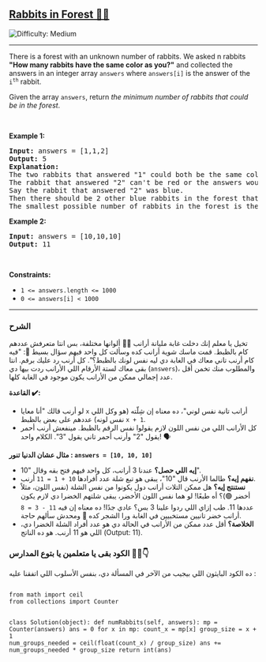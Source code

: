 <h2><a href="https://leetcode.com/problems/rabbits-in-forest">Rabbits in Forest 🐰🌳</a></h2> <img src='https://img.shields.io/badge/Difficulty-Medium-orange' alt='Difficulty: Medium' /><hr><p>There is a forest with an unknown number of rabbits. We asked n rabbits <strong>&quot;How many rabbits have the same color as you?&quot;</strong> and collected the answers in an integer array <code>answers</code> where <code>answers[i]</code> is the answer of the <code>i<sup>th</sup></code> rabbit.</p>

<p>Given the array <code>answers</code>, return <em>the minimum number of rabbits that could be in the forest</em>.</p>

<p>&nbsp;</p>
<p><strong class="example">Example 1:</strong></p>

<pre>
<strong>Input:</strong> answers = [1,1,2]
<strong>Output:</strong> 5
<strong>Explanation:</strong>
The two rabbits that answered &quot;1&quot; could both be the same color, say red.
The rabbit that answered &quot;2&quot; can&#39;t be red or the answers would be inconsistent.
Say the rabbit that answered &quot;2&quot; was blue.
Then there should be 2 other blue rabbits in the forest that didn&#39;t answer into the array.
The smallest possible number of rabbits in the forest is therefore 5: 3 that answered plus 2 that didn&#39;t.
</pre>

<p><strong class="example">Example 2:</strong></p>

<pre>
<strong>Input:</strong> answers = [10,10,10]
<strong>Output:</strong> 11
</pre>

<p>&nbsp;</p>
<p><strong>Constraints:</strong></p>

<ul>
    <li><code>1 &lt;= answers.length &lt;= 1000</code></li>
    <li><code>0 &lt;= answers[i] &lt; 1000</code></li>
</ul>

<hr>

<h3> الشرح </h3>

<p>تخيل يا معلم إنك دخلت غابة مليانة أرانب 🐰🐰 ألوانها مختلفة، بس انتا متعرفش عددهم كام بالظبط. قمت ماسك شوية أرانب كده وسألت كل واحد فيهم سؤال بسيط 🤔: "فيه كام أرنب تاني معاك في الغابة دي ليه نفس لونك بالظبط؟". كل أرنب رد عليك برقم. انتا بقى معاك لستة الأرقام اللي الأرانب ردت بيها دي (<code>answers</code>)، والمطلوب منك تخمن أقل عدد إجمالي ممكن من الأرانب يكون موجود في الغابة كلها.</p>

<p><strong>القاعدة  ✔️:</strong></p>
<ul>
    <li>لو أرنب قالك "أنا معايا <code>x</code> أرانب تانية نفس لوني"، ده معناه إن شِلّته (هو وكل اللي نفس لونه) عددهم على بعض بالظبط <code>x + 1</code>.</li>
    <li>كل الأرانب اللي من نفس اللون لازم يقولوا نفس الرقم بالظبط. مينفعش أرنب أحمر يقول "2" وأرنب أحمر تاني يقول "3". الكلام واحد! 🗣️</li>
</ul>

<p><strong>مثال عشان الدنيا تنور : <code>answers = [10, 10, 10]</code></strong></p>
<ul>
    <li><strong>إيه اللي حصل؟</strong> عندنا 3 أرانب، كل واحد فيهم فتح بقه وقال "10".</li>
    <li><strong>نفهم إيه؟</strong> طالما الأرنب قال "10"، يبقى هو تبع شلة عدد أفرادها <code>10 + 1 = 11</code> أرنب.</li>
    <li><strong>نستنتج إيه؟</strong> هل ممكن التلات أرانب دول يكونوا من نفس الشلة (نفس اللون، مثلاً أخضر 🟢)؟ أه طبعًا! لو هما نفس اللون الأخضر، يبقى شلتهم الخضرا دي لازم يكون عددها 11. طب إزاي اللي ردوا علينا 3 بس؟ عادي جدًا! ده معناه إن فيه <code>11 - 3 = 8</code> أرانب خضر تانيين مستخبيين في الغابة ورا الشجر كده 🌳 ومحدش سألهم حاجة.</li>
    <li><strong>الخلاصة؟</strong> أقل عدد ممكن من الأرانب في الحالة دي هو عدد أفراد الشلة الخضرا دي، اللي هو 11 أرنب. هو ده الناتج (Output: 11).</li>
</ul>

<h3>الكود بقى يا متعلمين يا بتوع المدارس 👨‍💻👇</h3>

<p>ده الكود البايثون اللي بيجيب من الآخر في المسألة دي، بنفس الأسلوب اللي اتفقنا عليه :</p>
<pre><code class="language-python">
from math import ceil
from collections import Counter 

class Solution(object):
    def numRabbits(self, answers):
        mp = Counter(answers) 
        ans = 0
        for x in mp: 
            count_x = mp[x] 
            group_size = x + 1 
            num_groups_needed = ceil(float(count_x) / group_size)
            ans += num_groups_needed * group_size
        return int(ans) 
</code></pre>


